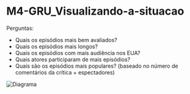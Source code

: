 # M4-GRU_Visualizando-a-situacao

Perguntas:

- Quais os episódios mais bem avaliados?
- Quais os episódios mais longos?
- Quais os episódios com mais audiência nos EUA?
- Quais atores participaram de mais episódios?
- Quais são os episódios mais populares? (baseado no número de comentários da crítica + espectadores)


![Diagrama](https://user-images.githubusercontent.com/113535701/217983549-a24f1438-c75a-4422-8874-1ee2c28e4028.png)
